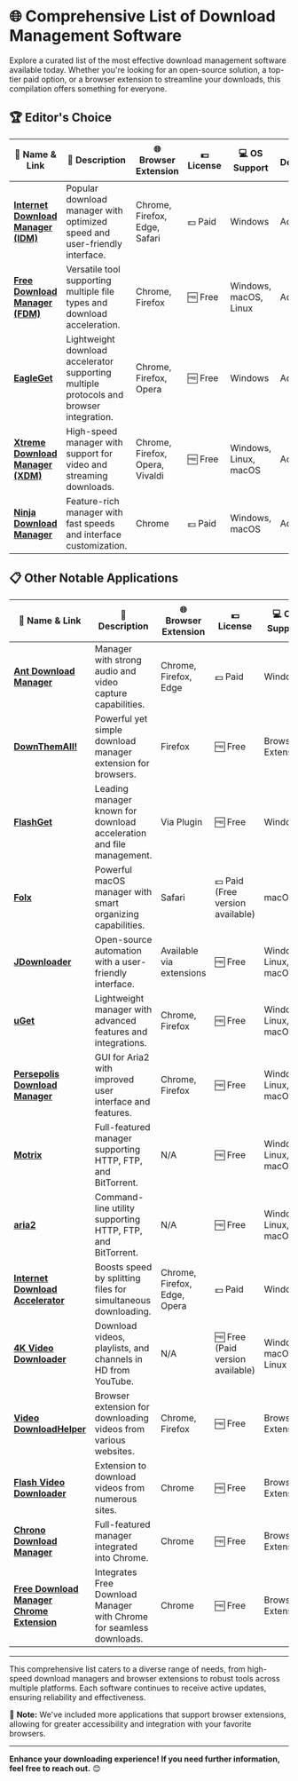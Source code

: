 # 🌐 Comprehensive List of Download Management Software

Explore a curated list of the most effective download management software available today. Whether you're looking for an open-source solution, a top-tier paid option, or a browser extension to streamline your downloads, this compilation offers something for everyone.

## 🏆 Editor's Choice

| 🔹 Name & Link                                                       | 🔸 Description                                                                    | 🌐 Browser Extension        | 💵 License            | 💻 OS Support          | 🛠 Development Status |
|----------------------------------------------------------------------|------------------------------------------------------------------------------------|-----------------------------|-----------------------|------------------------|----------------------|
| [**Internet Download Manager (IDM)**](https://www.internetdownloadmanager.com/) | Popular download manager with optimized speed and user-friendly interface.          | Chrome, Firefox, Edge, Safari | 💵 Paid               | Windows                | Active               |
| [**Free Download Manager (FDM)**](https://www.freedownloadmanager.org/)      | Versatile tool supporting multiple file types and download acceleration.            | Chrome, Firefox              | 🆓 Free               | Windows, macOS, Linux  | Active               |
| [**EagleGet**](http://www.eagleget.com/)                             | Lightweight download accelerator supporting multiple protocols and browser integration. | Chrome, Firefox, Opera       | 🆓 Free               | Windows                | Active               |
| [**Xtreme Download Manager (XDM)**](https://xtremedownloadmanager.com/) | High-speed manager with support for video and streaming downloads.                   | Chrome, Firefox, Opera, Vivaldi | 🆓 Free               | Windows, Linux, macOS  | Active               |
| [**Ninja Download Manager**](https://ninjadownloadmanager.com/)      | Feature-rich manager with fast speeds and interface customization.                   | Chrome                       | 💵 Paid               | Windows, macOS         | Active               |

## 📋 Other Notable Applications

| 🔹 Name & Link                                                       | 🔸 Description                                                                    | 🌐 Browser Extension        | 💵 License            | 💻 OS Support          | 🛠 Development Status |
|----------------------------------------------------------------------|------------------------------------------------------------------------------------|-----------------------------|-----------------------|------------------------|----------------------|
| [**Ant Download Manager**](https://antdownloadmanager.com/)         | Manager with strong audio and video capture capabilities.                          | Chrome, Firefox, Edge       | 💵 Paid               | Windows                | Active               |
| [**DownThemAll!**](https://www.downthemall.net/)                    | Powerful yet simple download manager extension for browsers.                      | Firefox                      | 🆓 Free               | Browser Extension      | Active               |
| [**FlashGet**](http://www.flashget.com/en/)                         | Leading manager known for download acceleration and file management.              | Via Plugin                   | 🆓 Free               | Windows                | Active               |
| [**Folx**](https://mac.eltima.com/download-manager.html)            | Powerful macOS manager with smart organizing capabilities.                        | Safari                       | 💵 Paid (Free version available) | macOS                  | Active               |
| [**JDownloader**](http://jdownloader.org/)                          | Open-source automation with a user-friendly interface.                            | Available via extensions      | 🆓 Free               | Windows, Linux, macOS  | Active               |
| [**uGet**](https://ugetdm.com/)                                     | Lightweight manager with advanced features and integrations.                      | Chrome, Firefox              | 🆓 Free               | Windows, Linux, macOS  | Active               |
| [**Persepolis Download Manager**](https://persepolisdm.github.io/)  | GUI for Aria2 with improved user interface and features.                          | Chrome, Firefox              | 🆓 Free               | Windows, Linux, macOS  | Active               |
| [**Motrix**](https://motrix.app/)                                   | Full-featured manager supporting HTTP, FTP, and BitTorrent.                       | N/A                          | 🆓 Free               | Windows, Linux, macOS  | Active               |
| [**aria2**](https://github.com/aria2/aria2)                         | Command-line utility supporting HTTP, FTP, and BitTorrent.                        | N/A                          | 🆓 Free               | Windows, Linux, macOS  | Active               |
| [**Internet Download Accelerator**](http://westbyte.com/ida/)       | Boosts speed by splitting files for simultaneous downloading.                     | Chrome, Firefox, Edge, Opera | 💵 Paid               | Windows                | Active               |
| [**4K Video Downloader**](https://www.4kdownload.com/products/product-videodownloader) | Download videos, playlists, and channels in HD from YouTube.                    | N/A                          | 🆓 Free (Paid version available) | Windows, macOS, Linux  | Active               |
| [**Video DownloadHelper**](https://www.downloadhelper.net/)         | Browser extension for downloading videos from various websites.                   | Chrome, Firefox              | 🆓 Free               | Browser Extension      | Active               |
| [**Flash Video Downloader**](https://chrome.google.com/webstore/detail/flash-video-downloader/pekjnippjpnkljfnjmgldiiocdbnlhaw) | Extension to download videos from numerous sites. | Chrome                       | 🆓 Free               | Browser Extension      | Active               |
| [**Chrono Download Manager**](https://chrome.google.com/webstore/detail/chrono-download-manager/mciiogijehkdemklbdcbfkefimifhecn) | Full-featured manager integrated into Chrome. | Chrome                       | 🆓 Free               | Browser Extension      | Active               |
| [**Free Download Manager Chrome Extension**](https://chrome.google.com/webstore/detail/free-download-manager/nppmjofihckljjcfmgkdbmkggcbcojfn) | Integrates Free Download Manager with Chrome for seamless downloads. | Chrome | 🆓 Free | Browser Extension | Active |

---

This comprehensive list caters to a diverse range of needs, from high-speed download managers and browser extensions to robust tools across multiple platforms. Each software continues to receive active updates, ensuring reliability and effectiveness.

🌟 **Note:** We've included more applications that support browser extensions, allowing for greater accessibility and integration with your favorite browsers.

---

**Enhance your downloading experience! If you need further information, feel free to reach out.** 😊
